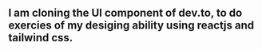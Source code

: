 ## I am cloning the UI component of dev.to, to do exercies of my desiging ability using reactjs and tailwind css.
